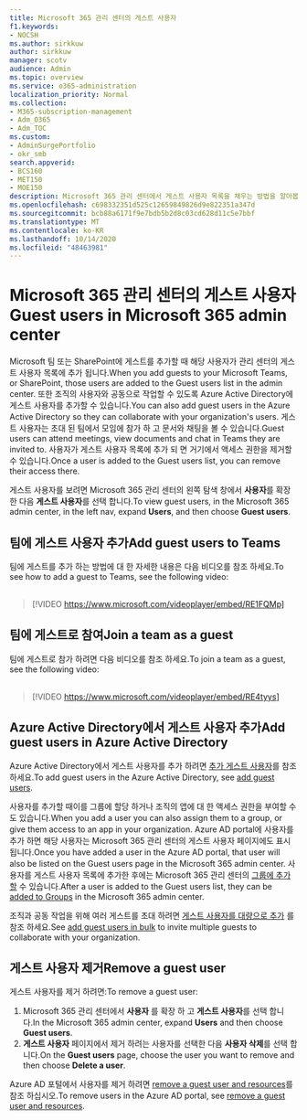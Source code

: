 ```yaml
---
title: Microsoft 365 관리 센터의 게스트 사용자
f1.keywords:
- NOCSH
ms.author: sirkkuw
author: sirkkuw
manager: scotv
audience: Admin
ms.topic: overview
ms.service: o365-administration
localization_priority: Normal
ms.collection:
- M365-subscription-management
- Adm_O365
- Adm_TOC
ms.custom:
- AdminSurgePortfolio
- okr_smb
search.appverid:
- BCS160
- MET150
- MOE150
description: Microsoft 365 관리 센터에서 게스트 사용자 목록을 채우는 방법을 알아봅니다.
ms.openlocfilehash: c698332351d525c12659849826d9e822351a347d
ms.sourcegitcommit: bcb88a6171f9e7bdb5b2d8c03cd628d11c5e7bbf
ms.translationtype: MT
ms.contentlocale: ko-KR
ms.lasthandoff: 10/14/2020
ms.locfileid: "48463981"
---
```

# <a name="guest-users-in-microsoft-365-admin-center"></a><span data-ttu-id="ab465-103">Microsoft 365 관리 센터의 게스트 사용자</span><span class="sxs-lookup"><span data-stu-id="ab465-103">Guest users in Microsoft 365 admin center</span></span>

<span data-ttu-id="ab465-104">Microsoft 팀 또는 SharePoint에 게스트를 추가할 때 해당 사용자가 관리 센터의 게스트 사용자 목록에 추가 됩니다.</span><span class="sxs-lookup"><span data-stu-id="ab465-104">When you add guests to your Microsoft Teams, or SharePoint, those users are added to the Guest users list in the admin center.</span></span> <span data-ttu-id="ab465-105">또한 조직의 사용자와 공동으로 작업할 수 있도록 Azure Active Directory에 게스트 사용자를 추가할 수 있습니다.</span><span class="sxs-lookup"><span data-stu-id="ab465-105">You can also add guest users in the Azure Active Directory so they can collaborate with your organization's users.</span></span> <span data-ttu-id="ab465-106">게스트 사용자는 초대 된 팀에서 모임에 참가 하 고 문서와 채팅을 볼 수 있습니다.</span><span class="sxs-lookup"><span data-stu-id="ab465-106">Guest users can attend meetings, view documents and chat in Teams they are invited to.</span></span>
<span data-ttu-id="ab465-107">사용자가 게스트 사용자 목록에 추가 되 면 거기에서 액세스 권한을 제거할 수 있습니다.</span><span class="sxs-lookup"><span data-stu-id="ab465-107">Once a user is added to the Guest users list, you can remove their access there.</span></span>

<span data-ttu-id="ab465-108">게스트 사용자를 보려면 Microsoft 365 관리 센터의 왼쪽 탐색 창에서 **사용자**를 확장 한 다음 **게스트 사용자**를 선택 합니다.</span><span class="sxs-lookup"><span data-stu-id="ab465-108">To view guest users, in the Microsoft 365 admin center, in the left nav, expand **Users**, and then choose **Guest users**.</span></span>

## <a name="add-guest-users-to-teams"></a><span data-ttu-id="ab465-109">팀에 게스트 사용자 추가</span><span class="sxs-lookup"><span data-stu-id="ab465-109">Add guest users to Teams</span></span>

<span data-ttu-id="ab465-110">팀에 게스트를 추가 하는 방법에 대 한 자세한 내용은 다음 비디오를 참조 하세요.</span><span class="sxs-lookup"><span data-stu-id="ab465-110">To see how to add a guest to Teams, see the following video:</span></span> <br><br>

> [!VIDEO https://www.microsoft.com/videoplayer/embed/RE1FQMp]

## <a name="join-a-team-as-a-guest"></a><span data-ttu-id="ab465-111">팀에 게스트로 참여</span><span class="sxs-lookup"><span data-stu-id="ab465-111">Join a team as a guest</span></span>

<span data-ttu-id="ab465-112">팀에 게스트로 참가 하려면 다음 비디오를 참조 하세요.</span><span class="sxs-lookup"><span data-stu-id="ab465-112">To join a team as a guest, see the following video:</span></span><br><br>

> [!VIDEO https://www.microsoft.com/videoplayer/embed/RE4tyys]

## <a name="add-guest-users-in-azure-active-directory"></a><span data-ttu-id="ab465-113">Azure Active Directory에서 게스트 사용자 추가</span><span class="sxs-lookup"><span data-stu-id="ab465-113">Add guest users in Azure Active Directory</span></span>

<span data-ttu-id="ab465-114">Azure Active Directory에서 게스트 사용자를 추가 하려면 [추가 게스트 사용자](https://docs.microsoft.com/azure/active-directory/b2b/b2b-quickstart-add-guest-users-portal)를 참조 하세요.</span><span class="sxs-lookup"><span data-stu-id="ab465-114">To add guest users in the Azure Active Directory, see [add guest users](https://docs.microsoft.com/azure/active-directory/b2b/b2b-quickstart-add-guest-users-portal).</span></span>

<span data-ttu-id="ab465-115">사용자를 추가할 때이를 그룹에 할당 하거나 조직의 앱에 대 한 액세스 권한을 부여할 수도 있습니다.</span><span class="sxs-lookup"><span data-stu-id="ab465-115">When you add a user you can also assign them to a group, or give them access to an app in your organization.</span></span> <span data-ttu-id="ab465-116">Azure AD portal에 사용자를 추가 하면 해당 사용자는 Microsoft 365 관리 센터의 게스트 사용자 페이지에도 표시 됩니다.</span><span class="sxs-lookup"><span data-stu-id="ab465-116">Once you have added a user in the Azure AD portal, that user will also be listed on the Guest users page in the Microsoft 365 admin center.</span></span>
<span data-ttu-id="ab465-117">사용자를 게스트 사용자 목록에 추가한 후에는 Microsoft 365 관리 센터의 [그룹에 추가할](../create-groups/manage-guest-access-in-groups.md#add-guests-to-a-microsoft-365-group-from-the-admin-center) 수 있습니다.</span><span class="sxs-lookup"><span data-stu-id="ab465-117">After a user is added to the Guest users list, they can be [added to Groups](../create-groups/manage-guest-access-in-groups.md#add-guests-to-a-microsoft-365-group-from-the-admin-center) in the Microsoft 365 admin center.</span></span>

<span data-ttu-id="ab465-118">조직과 공동 작업을 위해 여러 게스트를 초대 하려면 [게스트 사용자를 대량으로 추가](https://docs.microsoft.com/azure/active-directory/b2b/tutorial-bulk-invite) 를 참조 하세요.</span><span class="sxs-lookup"><span data-stu-id="ab465-118">See [add guest users in bulk](https://docs.microsoft.com/azure/active-directory/b2b/tutorial-bulk-invite) to invite multiple guests to collaborate with your organization.</span></span>


## <a name="remove-a-guest-user"></a><span data-ttu-id="ab465-119">게스트 사용자 제거</span><span class="sxs-lookup"><span data-stu-id="ab465-119">Remove a guest user</span></span>

<span data-ttu-id="ab465-120">게스트 사용자를 제거 하려면:</span><span class="sxs-lookup"><span data-stu-id="ab465-120">To remove a guest user:</span></span>

1. <span data-ttu-id="ab465-121">Microsoft 365 관리 센터에서 **사용자** 를 확장 하 고 **게스트 사용자**를 선택 합니다.</span><span class="sxs-lookup"><span data-stu-id="ab465-121">In the Microsoft 365 admin center, expand **Users** and then choose **Guest users**.</span></span>
1. <span data-ttu-id="ab465-122">**게스트 사용자** 페이지에서 제거 하려는 사용자를 선택한 다음 **사용자 삭제**를 선택 합니다.</span><span class="sxs-lookup"><span data-stu-id="ab465-122">On the **Guest users** page, choose the user you want to remove and then choose **Delete a user**.</span></span> 

<span data-ttu-id="ab465-123">Azure AD 포털에서 사용자를 제거 하려면 [remove a guest user and resources](https://docs.microsoft.com/azure/active-directory/b2b/b2b-quickstart-add-guest-users-portal#clean-up-resources)를 참조 하십시오.</span><span class="sxs-lookup"><span data-stu-id="ab465-123">To remove users in the Azure AD portal, see [remove a guest user and resources](https://docs.microsoft.com/azure/active-directory/b2b/b2b-quickstart-add-guest-users-portal#clean-up-resources).</span></span>
